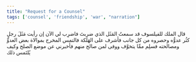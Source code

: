 ```yaml
---
title: "Request for a Counsel"
tags: ['counsel', 'friendship', 'war', "narration"]
---
```


 قال الملك للفيلسوف قد سمعتُ المَثَل الذي ضربتَ فاضرِب لي الآن إن رأيت مَثَلَ رجلٍ كثُر عدوُّه وحصروه من كل جانب فأشرف على الهَلَكة فالتمس المخرج بموالاة بعض العدوِّ ومصالحته فسلِم ممِّا يتخوَّف ووفى لمن صالح منهم فأخبرني عن موضع الصلح وكيف يُلتَمس ذلك
